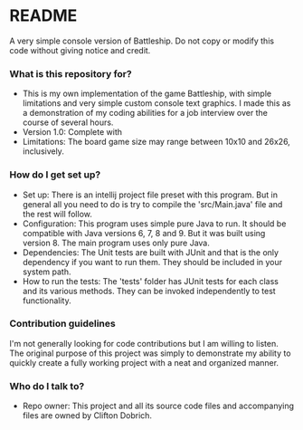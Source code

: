 # README #

A very simple console version of Battleship. Do not copy or modify this code without giving notice and credit.

### What is this repository for? ###

* This is my own implementation of the game Battleship, with simple limitations and very simple custom console text graphics. I made this as a demonstration of my coding abilities for a job interview over the course of several hours.
* Version 1.0: Complete with 
* Limitations: The board game size may range between 10x10 and 26x26, inclusively.

### How do I get set up? ###

* Set up: There is an intellij project file preset with this program. But in general all you need to do is try to compile the 'src/Main.java' file and the rest will follow.
* Configuration: This program uses simple pure Java to run. It should be compatible with Java versions 6, 7, 8 and 9. But it was built using version 8. The main program uses only pure Java.
* Dependencies: The Unit tests are built with JUnit and that is the only dependency if you want to run them. They should be included in your system path.
* How to run the tests: The 'tests' folder has JUnit tests for each class and its various methods. They can be invoked independently to test functionality.

### Contribution guidelines ###

I'm not generally looking for code contributions but I am willing to listen. The original purpose of this project was simply to demonstrate my ability to quickly create a fully working project with a neat and organized manner.

### Who do I talk to? ###

* Repo owner: This project and all its source code files and accompanying files are owned by Clifton Dobrich. 